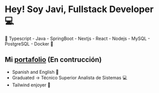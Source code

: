 # Hey! Soy Javi, Fullstack Developer 💻

<p>🚀 Typescript - Java - SpringBoot - Nextjs - React - Nodejs - MySQL - PostgreSQL - Docker  🚀</p>

## Mi [portafolio](https://javierpineyro-website.vercel.app) (En contrucción) 

* Spanish and English 💬 
* Graduated -> Técnico Superior Analista de Sistemas 💻
* Tailwind enjoyer 🤍

